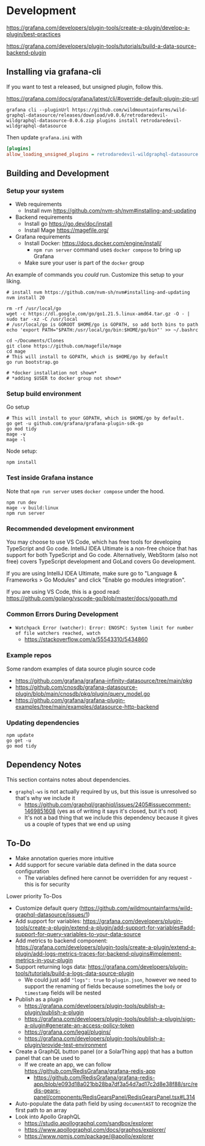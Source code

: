 # Development



https://grafana.com/developers/plugin-tools/create-a-plugin/develop-a-plugin/best-practices

https://grafana.com/developers/plugin-tools/tutorials/build-a-data-source-backend-plugin


## Installing via grafana-cli

If you want to test a released, but unsigned plugin, follow this.

https://grafana.com/docs/grafana/latest/cli/#override-default-plugin-zip-url

```shell
grafana cli --pluginUrl https://github.com/wildmountainfarms/wild-graphql-datasource/releases/download/v0.0.6/retrodaredevil-wildgraphql-datasource-0.0.6.zip plugins install retrodaredevil-wildgraphql-datasource
```

Then update `grafana.ini` with

```ini
[plugins]
allow_loading_unsigned_plugins = retrodaredevil-wildgraphql-datasource
```

## Building and Development

### Setup your system

* Web requirements
  * Install nvm https://github.com/nvm-sh/nvm#installing-and-updating
* Backend requirements
  * Install go https://go.dev/doc/install
  * Install Mage https://magefile.org/
* Grafana requirements
  * Install Docker: https://docs.docker.com/engine/install/
    * `npm run server` command uses `docker compose` to bring up Grafana
  * Make sure your user is part of the `docker` group

An example of commands you *could* run.
Customize this setup to your liking.

```shell
# install nvm https://github.com/nvm-sh/nvm#installing-and-updating
nvm install 20

rm -rf /usr/local/go
wget -c https://dl.google.com/go/go1.21.5.linux-amd64.tar.gz -O - | sudo tar -xz -C /usr/local
# /usr/local/go is GOROOT $HOME/go is GOPATH, so add both bins to path
echo 'export PATH="$PATH:/usr/local/go/bin:$HOME/go/bin"' >> ~/.bashrc

cd ~/Documents/Clones
git clone https://github.com/magefile/mage
cd mage
# This will install to GOPATH, which is $HOME/go by default
go run bootstrap.go

# *docker installation not shown*
# *adding $USER to docker group not shown*
```

### Setup build environment

Go setup
```shell
# This will install to your GOPATH, which is $HOME/go by default.
go get -u github.com/grafana/grafana-plugin-sdk-go
go mod tidy
mage -v
mage -l
```

Node setup:

```shell
npm install
```


### Test inside Grafana instance

Note that `npm run server` uses `docker compose` under the hood.

```shell
npm run dev
mage -v build:linux
npm run server
```

### Recommended development environment

You may choose to use VS Code, which has free tools for developing TypeScript and Go code.
IntelliJ IDEA Ultimate is a non-free choice that has support for both TypeScript and Go code.
Alternatively, WebStorm (also not free) covers TypeScript development and GoLand covers Go development.

If you are using IntelliJ IDEA Ultimate, make sure go to "Language & Frameworks > Go Modules" and click "Enable go modules integration".

If you are using VS Code, this is a good read: https://github.com/golang/vscode-go/blob/master/docs/gopath.md


### Common Errors During Development

* `Watchpack Error (watcher): Error: ENOSPC: System limit for number of file watchers reached, watch`
  * https://stackoverflow.com/a/55543310/5434860

### Example repos

Some random examples of data source plugin source code

* https://github.com/grafana/grafana-infinity-datasource/tree/main/pkg
* https://github.com/cnosdb/grafana-datasource-plugin/blob/main/cnosdb/pkg/plugin/query_model.go
* https://github.com/grafana/grafana-plugin-examples/tree/main/examples/datasource-http-backend

### Updating dependencies

```shell
npm update
go get -u
go mod tidy
```

## Dependency Notes

This section contains notes about dependencies.

* `graphql-ws` is not actually required by us, but this issue is unresolved so that's why we include it
  * https://github.com/graphql/graphiql/issues/2405#issuecomment-1469851608 (yes as of writing it says it's closed, but it's not)
  * It's not a bad thing that we include this dependency because it gives us a couple of types that we end up using


## To-Do

* Make annotation queries more intuitive
* Add support for secure variable data defined in the data source configuration
  * The variables defined here cannot be overridden for any request - this is for security
  
Lower priority To-Dos

* Customize default query (https://github.com/wildmountainfarms/wild-graphql-datasource/issues/1)
* Add support for variables: https://grafana.com/developers/plugin-tools/create-a-plugin/extend-a-plugin/add-support-for-variables#add-support-for-query-variables-to-your-data-source
* Add metrics to backend component: https://grafana.com/developers/plugin-tools/create-a-plugin/extend-a-plugin/add-logs-metrics-traces-for-backend-plugins#implement-metrics-in-your-plugin
* Support returning logs data: https://grafana.com/developers/plugin-tools/tutorials/build-a-logs-data-source-plugin
  * We could just add `"logs": true` to `plugin.json`, however we need to support the renaming of fields because sometimes the `body` or `timestamp` fields will be nested
* Publish as a plugin
  * https://grafana.com/developers/plugin-tools/publish-a-plugin/publish-a-plugin
  * https://grafana.com/developers/plugin-tools/publish-a-plugin/sign-a-plugin#generate-an-access-policy-token
  * https://grafana.com/legal/plugins/
  * https://grafana.com/developers/plugin-tools/publish-a-plugin/provide-test-environment
* Create a GraphQL button panel (or a SolarThing app) that has a button panel that can be used to
  * If we create an app, we can follow https://github.com/RedisGrafana/grafana-redis-app
    * https://github.com/RedisGrafana/grafana-redis-app/blob/e093d18a021bb28ba7df3a54d7ad17c2d8e38f88/src/redis-gears-panel/components/RedisGearsPanel/RedisGearsPanel.tsx#L314
* Auto-populate the data path field by using `documentAST` to recognize the first path to an array
* Look into Apollo GraphQL
  * https://studio.apollographql.com/sandbox/explorer
  * https://www.apollographql.com/docs/graphos/explorer/
  * https://www.npmjs.com/package/@apollo/explorer
